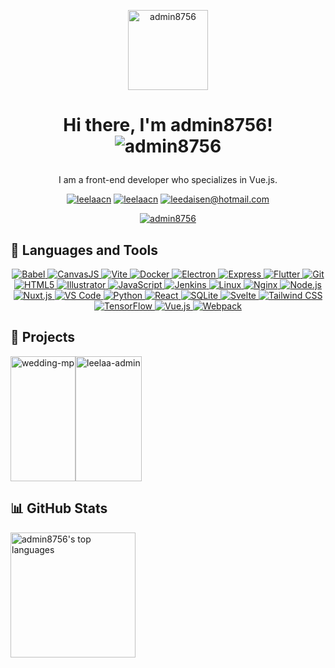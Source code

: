 <p align="center">
  <img src="https://leelaa.cn/pwa-256x256.png" alt="admin8756" width="128" height="128">
</p>

<h1 align="center">Hi there, I'm admin8756! <img src="https://komarev.com/ghpvc/?username=admin8756&label=Profile%20views&color=0e75b6&style=flat" alt="admin8756" />  </p></h1>

<p align="center">
   I am a front-end developer who specializes in Vue.js.
</p>

<p align="center">
  <a href="https://leelaa.cn" target="blank"><img src="https://img.shields.io/badge/blog/leelaa.cn-blueviolet?logo=blogger&style=for-the-badge" alt="leelaacn" /></a>
  <a href="https://twitter.com/leelaacn" target="blank"><img src="https://img.shields.io/twitter/follow/leelaacn?logo=twitter&style=for-the-badge" alt="leelaacn" /></a>
  <a href="mailto:leedaisen@hotmail.com" target="blank"><img src="https://img.shields.io/badge/Mail/Hotmail-blue?logo=gmail&style=for-the-badge" alt="leedaisen@hotmail.com" /></a>
</p>

<p align="center">
  <a href="https://github.com/ryo-ma/github-profile-trophy" target="_blank" rel="noreferrer">
    <img src="https://github-profile-trophy.vercel.app/?username=admin8756&row=1&column=5" alt="admin8756" />
  </a>
</p>

<h2>🌟 Languages and Tools</h2>

<p align="center"> 
  <a href="https://babeljs.io/" target="_blank" rel="noreferrer"> 
    <img src="https://img.shields.io/badge/Babel-F9DC3E?style=for-the-badge&logo=babel&logoColor=black" alt="Babel">
  </a> 
  <a href="https://canvasjs.com" target="_blank" rel="noreferrer"> 
    <img src="https://img.shields.io/badge/CanvasJS-FFA117?style=for-the-badge&logo=canvasjs&logoColor=white" alt="CanvasJS">
  </a>
  <a href="https://vitejs.dev/" target="_blank" rel="noreferrer">
    <img src="https://img.shields.io/badge/Vite-646CFF?style=for-the-badge&logo=vite&logoColor=white" alt="Vite">
  </a>
  <a href="https://www.docker.com/" target="_blank" rel="noreferrer">
    <img src="https://img.shields.io/badge/Docker-2496ED?style=for-the-badge&logo=docker&logoColor=white" alt="Docker">
  </a>
  <a href="https://www.electronjs.org" target="_blank" rel="noreferrer"> 
    <img src="https://img.shields.io/badge/Electron-47848F?style=for-the-badge&logo=electron&logoColor=white" alt="Electron">
  </a> 
  <a href="https://expressjs.com" target="_blank" rel="noreferrer"> 
    <img src="https://img.shields.io/badge/Express-000000?style=for-the-badge&logo=express&logoColor=white" alt="Express">
  </a> 
    <a href="https://flutter.dev" target="_blank" rel="noreferrer"> 
    <img src="https://img.shields.io/badge/Flutter-02569B?style=for-the-badge&logo=flutter&logoColor=white" alt="Flutter">
  </a> 
  <a href="https://git-scm.com/" target="_blank" rel="noreferrer"> 
    <img src="https://img.shields.io/badge/Git-F05032?style=for-the-badge&logo=git&logoColor=white" alt="Git">
  </a>
  <a href="https://www.w3.org/html/" target="_blank" rel="noreferrer"> 
      <img src="https://img.shields.io/badge/HTML5-E34F26?style=for-the-badge&logo=html5&logoColor=white" alt="HTML5">
  </a>
  <a href="https://www.adobe.com/in/products/illustrator.html" target="_blank" rel="noreferrer"> 
    <img src="https://img.shields.io/badge/Illustrator-FF9A00?style=for-the-badge&logo=adobe-illustrator&logoColor=white" alt="Illustrator">
  </a> 
  <a href="https://developer.mozilla.org/en-US/docs/Web/JavaScript" target="_blank" rel="noreferrer"> 
    <img src="https://img.shields.io/badge/JavaScript-F7DF1E?style=for-the-badge&logo=javascript&logoColor=black" alt="JavaScript">
  </a>
  <a href="https://www.jenkins.io" target="_blank" rel="noreferrer"> 
    <img src="https://img.shields.io/badge/Jenkins-D24939?style=for-the-badge&logo=jenkins&logoColor=white" alt="Jenkins">
  </a> 
  <a href="https://www.linux.org/" target="_blank" rel="noreferrer"> 
    <img src="https://img.shields.io/badge/Linux-FCC624?style=for-the-badge&logo=linux&logoColor=black" alt="Linux">
  </a>
  <a href="https://www.nginx.com" target="_blank" rel="noreferrer"> 
    <img src="https://img.shields.io/badge/Nginx-009639?style=for-the-badge&logo=nginx&logoColor=white" alt="Nginx">
  </a>
  <a href="https://nodejs.org" target="_blank" rel="noreferrer"> 
    <img src="https://img.shields.io/badge/Node.js-339933?style=for-the-badge&logo=node.js&logoColor=white" alt="Node.js">
  </a> 
  <a href="https://nuxtjs.org/" target="_blank" rel="noreferrer">
    <img src="https://img.shields.io/badge/Nuxt.js-00C58E?style=for-the-badge&logo=nuxt.js&logoColor=white" alt="Nuxt.js">
  </a> 
<a href="https://code.visualstudio.com/" target="_blank" rel="noreferrer">
  <img src="https://img.shields.io/badge/VS_Code-007ACC?style=for-the-badge&logo=visual-studio-code&logoColor=white" alt="VS Code">
</a>
  <a href="https://www.python.org" target="_blank" rel="noreferrer"> 
    <img src="https://img.shields.io/badge/Python-3776AB?style=for-the-badge&logo=python&logoColor=white" alt="Python">
  </a>
  <a href="https://reactjs.org/" target="_blank" rel="noreferrer">
    <img src="https://img.shields.io/badge/React-61DAFB?style=for-the-badge&logo=react&logoColor=black" alt="React">
  </a> 
  <a href="https://www.sqlite.org/" target="_blank" rel="noreferrer">
    <img src="https://img.shields.io/badge/SQLite-003B57?style=for-the-badge&logo=sqlite&logoColor=white" alt="SQLite">
  </a>
  <a href="https://svelte.dev" target="_blank" rel="noreferrer"> 
    <img src="https://img.shields.io/badge/Svelte-FF3E00?style=for-the-badge&logo=svelte&logoColor=white" alt="Svelte">
  </a> 
  <a href="https://tailwindcss.com/" target="_blank" rel="noreferrer"> 
    <img src="https://img.shields.io/badge/Tailwind_CSS-38B2AC?style=for-the-badge&logo=tailwind-css&logoColor=white" alt="Tailwind CSS">
  </a>
  <a href="https://www.tensorflow.org" target="_blank" rel="noreferrer"> 
    <img src="https://img.shields.io/badge/TensorFlow-FF6F00?style=for-the-badge&logo=tensorflow&logoColor=white" alt="TensorFlow">
  </a> 
  <a href="https://vuejs.org/" target="_blank" rel="noreferrer"> 
    <img src="https://img.shields.io/badge/Vue.js-4FC08D?style=for-the-badge&logo=vue.js&logoColor=white" alt="Vue.js">
  </a> 
  <a href="https://webpack.js.org" target="_blank" rel="noreferrer"> 
    <img src="https://img.shields.io/badge/Webpack-8DD6F9?style=for-the-badge&logo=webpack&logoColor=black" alt="Webpack">
  </a>
</p>

<h2>💼 Projects</h2>


<p style="display: flex; height: 200px;">
  <a href="https://github.com/admin8756/wedding-mp">
    <img src="https://github-readme-stats.vercel.app/api/pin/?username=admin8756&repo=wedding-mp&theme=gruvbox" alt="wedding-mp" style="height: 100%;">
  </a>
  <a href="https://github.com/admin8756/leelaa-admin">
    <img src="https://github-readme-stats.vercel.app/api/pin/?username=admin8756&repo=leelaa-admin&theme=gruvbox" alt="leelaa-admin" style="height: 100%;">
  </a>
</p>

<h2>📊 GitHub Stats</h2>

<p style="display: flex; height: 200px;">
  <img src="https://github-readme-stats.vercel.app/api/top-langs/?username=admin8756&layout=compact&theme=dracula" alt="admin8756's top languages" style="height: 200px;">
<!--   <img src="https://github-readme-stats.vercel.app/api?username=admin8756&show_icons=true&count_private=true&theme=dracula" alt="admin8756's GitHub stats" style="height: 200px;"> -->
</p>
